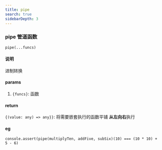 ```yaml
---
title: pipe
search: true
sidebarDepth: 3
---
```


### pipe 管道函数

`pipe(...funcs)`

#### 说明

进制转换

#### params

1. `{funcs}`: 函数

#### return

`{(value: any) => any}}`: 将需要嵌套执行的函数平铺 **从左向右**执行

#### eg

```JS
console.assert(pipe(multiplyTen, addFive, subSix)(10) === (10 * 10) + 5 - 6)
```
